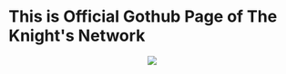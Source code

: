 <H1><B>This is Official Gothub Page of The Knight's Network</B></H1>
<p align="center">
<img src="https://readme-typing-svg.herokuapp.com?color=1C71FA&width=420&lines=We+are+Developers+From+India%E2%9C%8C%EF%B8%8F;Working+For+Akatsuki+Division%E2%9D%A4%EF%B8%8F">
</p>
<!--
**borusara/borusara** is a ✨ _special_ ✨ repository because its `README.md` (this file) appears on your GitHub profile.

Here are some ideas to get you started:

- 🔭 I’m currently working on ...
- 🌱 I’m currently learning ...
- 👯 I’m looking to collaborate on ...
- 🤔 I’m looking for help with ...
- 💬 Ask me about ...
- 📫 How to reach me: ...
- 😄 Pronouns: ...
- ⚡ Fun fact: ...
-->
